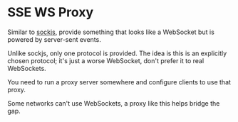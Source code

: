 # SSE WS Proxy

Similar to [sockjs](https://github.com/sockjs/sockjs-client), provide something that looks like a WebSocket but is powered by server-sent events.

Unlike sockjs, only one protocol is provided. The idea is this is an explicitly chosen protocol; it's just a worse WebSocket, don't prefer it to real WebSockets.

You need to run a proxy server somewhere and configure clients to use that proxy.

Some networks can't use WebSockets, a proxy like this helps bridge the gap.
